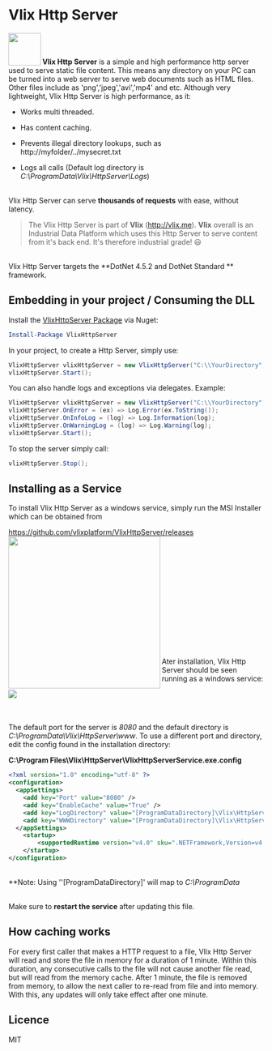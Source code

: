 Vlix Http Server
================

<img align="left" width="64" height="64" src="https://cdn.vlix.me/vlixicon-128x128.png"><br><br>
  
**Vlix Http Server** is a simple and high performance http server used to serve static file content. This means any directory on your PC can be turned into a web server to serve web documents such as HTML files. Other files include as 'png','jpeg','avi','mp4' and etc. Although very lightweight, Vlix Http Server is high performance, as it:

- Works multi threaded.

- Has content caching.

- Prevents illegal directory lookups, such as http://myfolder/../mysecret.txt

- Logs all calls (Default log directory is *C:\ProgramData\Vlix\HttpServer\Logs*)

  

<br />Vlix Http Server can serve **thousands of requests** with ease, without latency.

> The Vlix Http Server is part of **Vlix** (http://vlix.me). **Vlix** overall is an Industrial Data Platform which uses this Http Server to serve content from it's back end. It's therefore industrial grade! 😃



<br />Vlix Http Server targets the **DotNet 4.5.2 and DotNet Standard  ** framework.



## Embedding in your project / Consuming the DLL

Install the [VlixHttpServer Package](https://www.nuget.org/packages/VlixHttpServer/) via Nuget:

```powershell
Install-Package VlixHttpServer
```

In your project, to create a Http Server, simply use:

```c#
VlixHttpServer vlixHttpServer = new VlixHttpServer("C:\\YourDirectory",8080);
vlixHttpServer.Start();
```

You can also handle logs and exceptions via delegates. Example:

```C#
VlixHttpServer vlixHttpServer = new VlixHttpServer("C:\\YourDirectory", 8080);
vlixHttpServer.OnError = (ex) => Log.Error(ex.ToString());
vlixHttpServer.OnInfoLog = (log) => Log.Information(log);
vlixHttpServer.OnWarningLog = (log) => Log.Warning(log);
vlixHttpServer.Start();
```

To stop the server simply call:

```C#
vlixHttpServer.Stop();
```



## Installing as a Service

To install Vlix Http Server as a windows service,
simply run the MSI Installer which can be obtained from

https://github.com/vlixplatform/VlixHttpServer/releases<br />
<img align="left" height="300" src="https://cdn.vlix.me/res/install.png">
<br /><br /><br /><br /><br /><br /><br /><br /><br /><br /><br /><br /><br /><br />
Ater installation, Vlix Http Server should be seen running as a windows service:
<div>
<img align="left" width="auto" height="auto" src="https://cdn.vlix.me/res/httpserverservice.png">
</div>
<br /><br /><br />

The default port for the server is *8080* and the default directory is *C:\ProgramData\Vlix\HttpServer\www*. To use a different port and directory, edit the config found in the installation directory:<br />

**C:\Program Files\Vlix\HttpServer\VlixHttpServerService.exe.config**<br />

```xml
<?xml version="1.0" encoding="utf-8" ?>
<configuration>
  <appSettings>
    <add key="Port" value="8080" />
    <add key="EnableCache" value="True" />
    <add key="LogDirectory" value="[ProgramDataDirectory]\Vlix\HttpServer\Logs" />
    <add key="WWWDirectory" value="[ProgramDataDirectory]\Vlix\HttpServer\www" />
  </appSettings>
    <startup> 
        <supportedRuntime version="v4.0" sku=".NETFramework,Version=v4.5.2" />
    </startup>
</configuration>
```

<br />**Note: Using ''[ProgramDataDirectory]' will map to *C:\ProgramData*

<br />Make sure to **restart the service** after updating this file.



## How caching works

For every first caller that makes a HTTP request to a file, Vlix Http Server will read and store the file in memory for a duration of 1 minute. Within this duration, any consecutive calls to the file will not cause another file read, but will read from the memory cache. After 1 minute, the file is removed from memory, to allow the next caller to re-read from file and into memory. With this, any updates will only take effect after one minute.



## Licence

MIT
